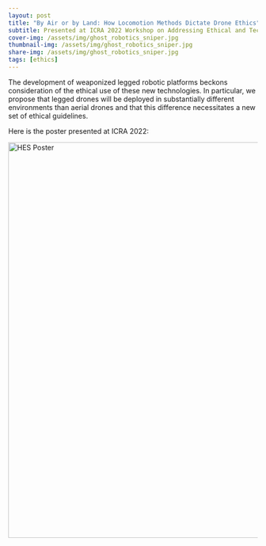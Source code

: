 ```yaml
---
layout: post
title: "By Air or by Land: How Locomotion Methods Dictate Drone Ethics"
subtitle: Presented at ICRA 2022 Workshop on Addressing Ethical and Technical Challenges in the Development, Use, and Governance of Lethal Autonomous Weapons Systems
cover-img: /assets/img/ghost_robotics_sniper.jpg
thumbnail-img: /assets/img/ghost_robotics_sniper.jpg
share-img: /assets/img/ghost_robotics_sniper.jpg
tags: [ethics]
---
```


The development of weaponized legged robotic platforms beckons consideration of the ethical use of these new technologies. In particular, we propose that legged drones will be deployed in substantially different environments than aerial drones and that this difference necessitates a new set of ethical guidelines.

Here is the poster presented at ICRA 2022:

<img src="/assets/img/roboethics_icra_2022.jpg" alt="HES Poster" width="800" class="center"/>
